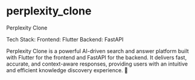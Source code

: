 # perplexity_clone

Perplexity Clone

Tech Stack:
Frontend: Flutter Backend: FastAPI

Perplexity Clone is a powerful AI-driven search and answer platform built with Flutter for the frontend and FastAPI for the backend. It delivers fast, accurate, and context-aware responses, providing users with an intuitive and efficient knowledge discovery experience. 🚀
